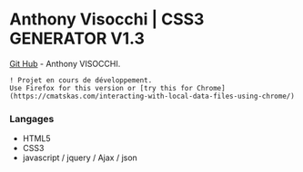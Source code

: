# Anthony Visocchi | CSS3 GENERATOR V1.3
[Git Hub](https://github.com/anthoviso) - Anthony VISOCCHI.

```
! Projet en cours de développement.
Use Firefox for this version or [try this for Chrome](https://cmatskas.com/interacting-with-local-data-files-using-chrome/)
```

### Langages

* HTML5
* CSS3
* javascript / jquery / Ajax / json

